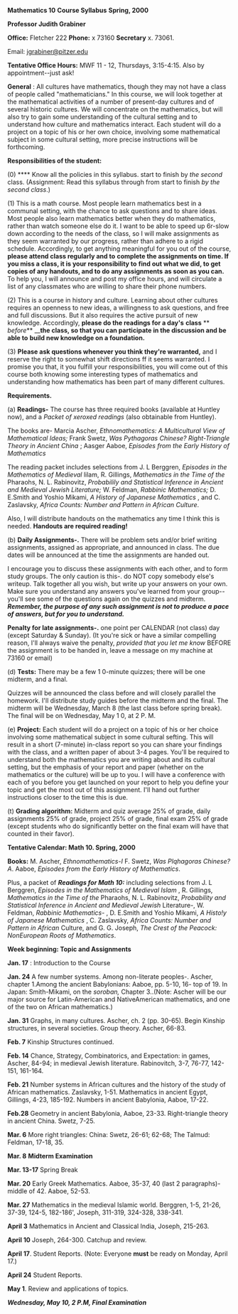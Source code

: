 **Mathematics 10** **Course Syllabus** **Spring, 2000**

**Professor Judith Grabiner**

**Office:** Fletcher 222 **Phone:** x 73160 **Secretary** x. 73061.

Email: [jgrabiner@pitzer.edu](mailto:jgrabiner@pitzer.edu)

**Tentative Office Hours:** MWF 11 - 12, Thursdays, 3:15-4:15. Also by
appointment--just ask!

**General** : All cultures have mathematics, though they may not have a class
of people called "mathematicians." In this course, we will look together at
the mathematical activities of a number of present-day cultures and of several
historic cultures. We will concentrate on the mathematics, but will also try
to gain some understanding of the cultural setting and to understand how
culture and mathematics interact. Each student will do a project on a topic of
his or her own choice, involving some mathematical subject in some cultural
setting, more precise instructions will be forthcoming.

**Responsibilities of the student:**

(0) **** Know all the policies in this syllabus. start to finish by _the
second_ class. (Assignment: Read this syllabus through from start to finish
_by the second class_.)

(1) This is a math course. Most people learn mathematics best in a communal
setting, with the chance to ask questions and to share ideas. Most people also
learn mathematics better when they do mathematics, rather than watch someone
else do it. I want to be able to speed up 6r-slow down according to the needs
of the class, so I will make assignments as they seem warranted by our
progress, rather than adhere to a rigid schedule. Accordingly, to get anything
meaningful for you out of the course, **please attend class regularly and to**
**complete the assignments on time. If you miss a class, it is your
responsibility to** **find out what we did, to get copies of any handouts, and
to do any assignments** **as soon as you can.** To help you, I will announce
and post my office hours, and will circulate a list of any classmates who are
willing to share their phone numbers.

(2) This is a course in history and culture. Learning about other cultures
requires an openness to new ideas, a willingness to ask questions, and free
and full discussions. But it also requires the active pursuit of new
knowledge. Accordingly, **please do the readings for a day's** **class** **
_before_** __**the class, so that you can participate in the discussion and be
able to** **build new knowledge on a foundation.**

(3) **Please ask questions whenever you think they're warranted,** and I
reserve the right to somewhat shift directions ff it seems warranted. I
promise you that, it you fulfill your responsibilities, you will come out of
this course both knowing some interesting types of mathematics and
understanding how mathematics has been part of many different cultures.

**Requirements.**

(a) **Readings-** The course has three required books (available at Huntley
now), and a _Packet of xeroxed readings_ (also obtainable from Huntley).

The books are- Marcia Ascher, _Ethnomathematics: A Multicultural View of
Mathematical Ideas;_ Frank Swetz, _Was Pythagoras Chinese? Right-Triangle
Theory in Ancient China_ ; Aasger Aaboe, _Episodes from the Early History of
Mathematics_

The reading packet includes selections from J. L Berggren, _Episodes in the
Mathematics of_ _Medieval_ lilam, R. Gillings, _Mathematics in the Time of
the_ Pharaohs, N. L. Rabinovitz, _Probabilily and Statistical Inference in
Ancient and Medieval Jewish Literature;_ W. Feldman, _Rabbinic Mathematics;_
D. E.Smith and Yoshio Mikami, _A History of Japanese Mathematics_ , and C.
Zaslavsky, _Africa Counts: Number and Pattern in African Culture_.

Also, I will distribute handouts on the mathematics any time I think this is
needed. **Handouts are required reading!**

(b) **Daily Assignments-.** There will be problem sets and/or brief writing
assignments, assigned as appropriate, and announced in class. The due dates
will be announced at the time the assignments are handed out.

I encourage you to discuss these assignments with each other, and to form
study groups. The only caution is this-. do NOT copy somebody else's writeup.
Talk together all you wish, but write up your answers on your own. Make sure
you understand any answers you've learned from your group--you'll see some of
the questions again on the quizzes and midterm. **_Remember, the purpose of
any such assignment is not to produce a_** **_pace of answers, but for you to
understand._**

**Penalty for late assignments-.** one point per CALENDAR (not class) day
(except Saturday & Sunday). (It you're sick or have a similar compelling
reason, I'll always waive the penalty, _provided that you let me know_ BEFORE
the assignment is to be handed in, leave a message on my machine at 73160 or
email)

(d) **Tests:** There may be a few 1 0-minute quizzes; there will be one
midterm, and a final.

Quizzes will be announced the class before and will closely parallel the
homework. I'll distribute study guides before the midterm and the final. The
midterm will be Wednesday, March 8 (the last class before spring break). The
final will be on Wednesday, May 1 0, at 2 P. M.

(e) **Project:** Each student will do a project on a topic of his or her
choice involving some mathematical subject in some cultural sefting. This will
result in a short (7-minute) in-class report so you can share your findings
with the class, and a written paper of about 3-4 pages. You'll be required to
understand both the mathematics you are writing about and its cultural
setting, but the emphasis of your report and paper (whether on the mathematics
or the culture) will be up to you. I will have a conference with each of you
before you get launched on your report to help you define your topic and get
the most out of this assignment. I'll hand out further instructions closer to
the time this is due.

(t) **Grading algorithm:** Midterm and quiz average 25% of grade, daily
assignments 25% of grade, project 25% of grade, final exam 25% of grade
(except students who do significantly better on the final exam will have that
counted in their favor).

**Tentative Calendar: Math 10. Spring, 2000**

**Books:** M. Ascher, _Ethnomathematics-I_ F. Swetz, _Was Plqhagoras Chinese?
A_. Aaboe, _Episodes from the Early_ _History of Mathematics_.

Plus, a packet of **_Readings for Math 10:_** including selections from J. L
Berggren, _Episodes in the Mathematics_ _of Medieval Islam_ , R. Gillings,
_Mathematics in the Time of the_ Pharaohs, N. L. Rabinovitz, _Probability and
Statistical_ _Inference in Ancient and Medieval Jewish_ Literature-, W.
Feldman, _Rabbinic Mathematics-_ , D. E.Smith and Yoshio Mikami, _A Histo!y of
Japanese Mathematics_ , C. Zaslavsky, _Africa Counts: Number and Pattern in
African_ Culture, and G. G. Joseph, _The Crest of the Peacock: NonEuropean
Roots of Mathematics_.

**Week beginning: Topic and Assignments**

**Jan. 17** : Introduction to the Course

**Jan. 24** A few number systems. Among non-literate peoples-. Ascher, chapter
1.Among the ancient Babylonians: Aaboe, pp. 5-10, 16- top of 19. In Japan:
Smith-Mikami, on the _soroban,_ Chapter 3..(Note: Ascher will be our major
source for Latin-American and NativeAmerican mathematics, and one of the two
on African mathematics.)

**Jan. 31** Graphs, in many cultures. Ascher, ch. 2 (pp. 30-65). Begin Kinship
structures, in several societies. Group theory. Ascher, 66-83.

**Feb. 7** Kinship Structures continued.

**Feb. 14** Chance, Strategy, Combinatorics, and Expectation: in games,
Ascher, 84-94; in medieval Jewish literature. Rabinovitch, 3-7, 76-77,
142-151, 161-164.

**Feb. 21** Number systems in African cultures and the history of the study of
African mathematics. Zaslavsky, 1-51. Mathematics in ancient Egypt, Gillings,
4-23, 185-192. Numbers in ancient Babylonia, Aaboe, 17-22.

**Feb.28** Geometry in ancient Babylonia, Aaboe, 23-33. Right-triangle theory
in ancient China. Swetz, 7-25.

**Mar. 6** More right triangles: China: Swetz, 26-61; 62-68; The Talmud:
Feldman, 17-18, 35.

**Mar. 8** **Midterm Examination**

**Mar. 13-17** Spring Break

**Mar. 20** Early Greek Mathematics. Aaboe, 35-37, 40 (last 2
paragraphs)-middle of 42. Aaboe, 52-53.

**Mar. 27** Mathematics in the medieval Islamic world. Berggren, 1-5, 21-26,
37-39, 124-5, 182-186', Joseph, 311-319, 324-328, 338-341.

**April 3** Mathematics in Ancient and Classical India, Joseph, 215-263.

**April 10** Joseph, 264-300. Catchup and review.

**April 17**. Student Reports. (Note: Everyone **must** be ready on Monday,
April 17.)

**April 24** Student Reports.

**May 1**. Review and applications of topics.

**_Wednesday, May 10, 2 P.M, Final Examination_**

